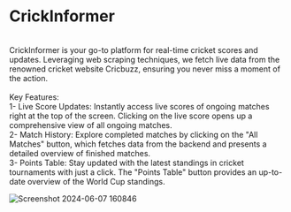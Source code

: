 # CrickInformer
<br>
CrickInformer is your go-to platform for real-time cricket scores and updates. Leveraging web scraping techniques, we fetch live data from the renowned cricket website Cricbuzz, ensuring you never miss a moment of the action.<br><br>
Key Features:<br>
1- Live Score Updates: Instantly access live scores of ongoing matches right at the top of the screen. Clicking on the live score opens up a comprehensive view of all ongoing matches.<br>
2- Match History: Explore completed matches by clicking on the "All Matches" button, which fetches data from the backend and presents a detailed overview of finished matches.<br>
3- Points Table: Stay updated with the latest standings in cricket tournaments with just a click. The "Points Table" button provides an up-to-date overview of the World Cup standings.<br>

![Screenshot 2024-06-07 160846](https://github.com/lakshay8088/CrickInformer/assets/107973384/c187be72-c70d-4a7e-8621-a73485202d3e)
